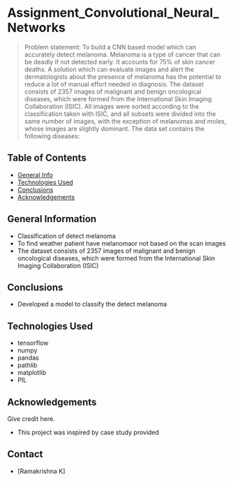 # Assignment_Convolutional_Neural_Networks
> Problem statement: To build a CNN based model which can accurately detect melanoma. Melanoma is a type of cancer that can be deadly if not detected early. 
It accounts for 75% of skin cancer deaths. A solution which can evaluate images and alert the dermatologists about the presence of melanoma has the potential to 
reduce a lot of manual effort needed in diagnosis. The dataset consists of 2357 images of malignant and benign oncological diseases, which were formed from the 
International Skin Imaging Collaboration (ISIC). All images were sorted according to the classification taken with ISIC, and all subsets were divided into 
the same number of images, 
with the exception of melanomas and moles, whose images are slightly dominant. The data set contains the following diseases:

## Table of Contents
* [General Info](#general-information)
* [Technologies Used](#technologies-used)
* [Conclusions](#conclusions)
* [Acknowledgements](#acknowledgements)


<!-- You can include any other section that is pertinent to your problem -->

## General Information
- Classification of detect melanoma
- To find weather patient have melanomaor not based on the scan images
- The dataset consists of 2357 images of malignant and benign oncological diseases, which were formed from the 
International Skin Imaging Collaboration (ISIC)

<!-- You don't have to answer all the questions - just the ones relevant to your project. -->

## Conclusions
- Developed a model to classify the detect melanoma

<!-- You don't have to answer all the questions - just the ones relevant to your project. -->


## Technologies Used
- tensorflow
- numpy
- pandas
- pathlib
- matplotlib
- PIL


<!-- As the libraries versions keep on changing, it is recommended to mention the version of library used in this project -->

## Acknowledgements
Give credit here.
- This project was inspired by case study provided

## Contact
- [Ramakrishna K]


<!-- Optional -->
<!-- ## License -->
<!-- This project is open source and available under the [... License](). -->

<!-- You don't have to include all sections - just the one's relevant to your project -->
